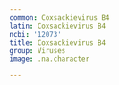 ```yaml
---
common: Coxsackievirus B4
latin: Coxsackievirus B4
ncbi: '12073'
title: Coxsackievirus B4
group: Viruses
image: .na.character

---
```

